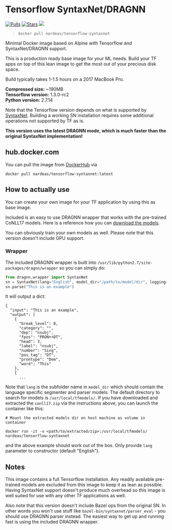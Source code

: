 # Tensorflow SyntaxNet/DRAGNN

[![Pulls](https://img.shields.io/docker/pulls/nardeas/tensorflow-syntaxnet.svg)](https://img.shields.io/docker/pulls/nardeas/tensorflow-syntaxnet.svg?style=flat-square)
[![Stars](https://img.shields.io/docker/stars/nardeas/tensorflow-syntaxnet.svg)](https://img.shields.io/docker/stars/nardeas/tensorflow-syntaxnet.svg?style=flat-square)
[![](https://images.microbadger.com/badges/image/nardeas/tensorflow-syntaxnet.svg)](https://microbadger.com/images/nardeas/tensorflow-syntaxnet "Get your own image badge on microbadger.com")

> `docker pull nardeas/tensorflow-syntaxnet`

Minimal Docker image based on Alpine with Tensorflow and SyntaxNet/DRAGNN support.

This is a production ready base image for your ML needs. Build your TF apps on top of this lean image to get the most out of your precious disk space.

Build typically takes 1-1.5 hours on a 2017 MacBook Pro.

**Compressed size:** ~190MB   
**Tensorflow version:** 1.3.0-rc2  
**Python version:** 2.7.14

Note that the Tensorflow version depends on what is supported by [SyntaxNet](https://github.com/tensorflow/models/tree/master/research/syntaxnet). Building a working SN installation requires some additional operations not supported by TF as is.

**This version uses the latest DRAGNN mode, which is much faster than the original SyntaxNet implementation!**

## hub.docker.com

You can pull the image from [DockerHub](https://hub.docker.com/r/nardeas/tensorflow-syntaxnet/) via

```
docker pull nardeas/tensorflow-syntaxnet:latest
```

## How to actually use

You can create your own image for your TF application by using this as base image.

Included is an easy to use DRAGNN wrapper that works with the pre-trained CoNLL17 models. Here is a reference how you can [download the models](https://github.com/tensorflow/models/blob/master/research/syntaxnet/g3doc/conll2017/README.md).

You can obviously train your own models as well. Please note that this version doesn't include GPU support.

### Wrapper

The included DRAGNN wrapper is built into `/usr/lib/python2.7/site-packages/dragnn/wrapper` so you can simply do:

```python
from dragnn.wrapper import SyntaxNet
sn = SyntaxNet(lang="English", model_dir="/path/to/model/dir", logging=False)
sn.parse("This is an example")
```

It will output a dict:

```
{
  "input": "This is an example",
  "output": [
    {
      "break_level": 0,
      "category": "",
      "dep": "nsubj",
      "fpos": "PRON++DT",
      "head": 3,
      "label": "nsubj",
      "number": "Sing",
      "pos_tag": "DT",
      "prontype": "Dem",
      "word": "This"
    },
    {
      ...
```

Note that `lang` is the subfolder name in `model_dir` which should contain the language specific segmenter and parser models. The default directory to search for models is `/usr/local/tfmodels/`. If you have downloaded and extracted the `conll17.zip` via the instructions above, you can launch the container like this:

```
# Mount the extracted models dir on host machine as volume in container

docker run -it -v <path/to/extracted/zip>:/usr/local/tfmodels/ nardeas/tensorflow-syntaxnet
```

and the above example should work out of the box. Only provide `lang` parameter to constructor (default "English").

## Notes

This image contains a full Tensorflow installation. Any readily available pre-trained models are excluded from this image to keep it as lean as possible. Having SyntaxNet support doesn't produce much overhead so this image is well suited for use with any other TF applications as well.

Also note that this version doesn't include Bazel ops from the original SN. In other words you won't use stuff like `bazel-bin/syntaxnet/parser_eval` - you should use DRAGNN parser instead. The easiest way to get up and running fast is using the included DRAGNN wrapper.
